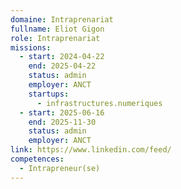 ```yaml
---
domaine: Intraprenariat
fullname: Eliot Gigon
role: Intraprenariat
missions:
  - start: 2024-04-22
    end: 2025-04-22
    status: admin
    employer: ANCT
    startups:
      - infrastructures.numeriques
  - start: 2025-06-16
    end: 2025-11-30
    status: admin
    employer: ANCT
link: https://www.linkedin.com/feed/
competences:
  - Intrapreneur(se)
---
```

